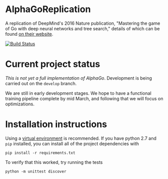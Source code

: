 # AlphaGoReplication

A replication of DeepMind's 2016 Nature publication, "Mastering the game of Go with deep neural networks and tree search," details of which can be found [on their website](http://deepmind.com/alpha-go.html).

[![Build Status](https://travis-ci.org/Rochester-NRT/AlphaGo.svg?branch=develop)](https://travis-ci.org/Rochester-NRT/AlphaGo)

# Current project status

_This is not yet a full implementation of AlphaGo_. Development is being carried out on the `develop` branch.

We are still in early development stages. We hope to have a functional training pipeline complete by mid March, and following that we will focus on optimizations.

# Installation instructions

Using a [virtual environment](http://docs.python-guide.org/en/latest/dev/virtualenvs/) is recommended. If you have python 2.7 and `pip` installed, you can install all of the project dependencies with

	pip install -r requirements.txt

To verify that this worked, try running the tests

	python -m unittest discover 

